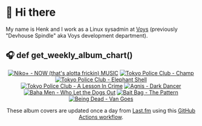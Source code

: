# 👋 Hi there

My name is Henk and I work as a Linux sysadmin at <a href="https://www.voys.co/about/">Voys</a> (previously "Devhouse Spindle" aka Voys development department).

## 🎧 def get_weekly_album_chart()
<!-- lastfm -->
<p align="center"><a href="https://www.last.fm/music/Niko%252B/NOW+(that%27s+alotta+frickin)+MUSIC"><img src="https://lastfm.freetls.fastly.net/i/u/64s/9b22ea8d90a4ced4193f593be715b416.jpg" title="Niko+ - NOW (that's alotta frickin) MUSIC"></a> <a href="https://www.last.fm/music/Tokyo+Police+Club/Champ"><img src="https://lastfm.freetls.fastly.net/i/u/64s/0b1d433fc6024f5cafe3237b84fd0102.jpg" title="Tokyo Police Club - Champ"></a> <a href="https://www.last.fm/music/Tokyo+Police+Club/Elephant+Shell"><img src="https://lastfm.freetls.fastly.net/i/u/64s/4565201f665047fbb86fc65444ef6953.jpg" title="Tokyo Police Club - Elephant Shell"></a> <a href="https://www.last.fm/music/Tokyo+Police+Club/A+Lesson+In+Crime"><img src="https://lastfm.freetls.fastly.net/i/u/64s/caa95b2f893b49f09d2df2524f08b89b.png" title="Tokyo Police Club - A Lesson In Crime"></a> <a href="https://www.last.fm/music/Agnis/Dark+Dancer"><img src="https://lastfm.freetls.fastly.net/i/u/64s/eb3d3a7d690862eee7f3a8d68694a6aa.jpg" title="Agnis - Dark Dancer"></a> <a href="https://www.last.fm/music/Baha+Men/Who+Let+the+Dogs+Out"><img src="https://lastfm.freetls.fastly.net/i/u/64s/a60f8a36992df642805252bbbd45e3f6.png" title="Baha Men - Who Let the Dogs Out"></a> <a href="https://www.last.fm/music/Bait+Bag/The+Pattern"><img src="https://lastfm.freetls.fastly.net/i/u/64s/ffaad0454465bf13fc5bd7835ef1f5af.jpg" title="Bait Bag - The Pattern"></a> <a href="https://www.last.fm/music/Being+Dead/Van+Goes"><img src="https://lastfm.freetls.fastly.net/i/u/64s/b8bbe7fe0b9627f97e60709c4d99fd46.png" title="Being Dead - Van Goes"></a> </p>

<p align="center">These album covers are updated once a day from <a href="https://www.last.fm/user/hbokh">Last.fm</a> using this <a href="https://github.com/marketplace/actions/lastfm-to-markdown">GitHub Actions workflow</a>.</p>
